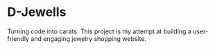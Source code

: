 # D-Jewells
Turning code into carats. This project is my attempt at building a user-friendly and engaging jewelry shopping website.
